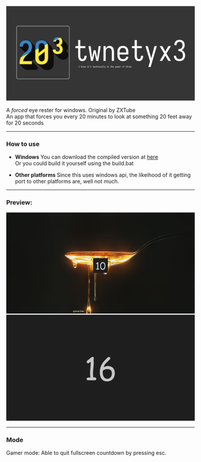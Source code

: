 <div align="center">
    <img src="src/assets/banner.png" alt="Logo">
</div>

A *forced* eye rester for windows. Original by ZXTube  
An app that forces you every 20 minutes to look at something 20 feet away for 20 seconds

---

### How to use
- **Windows**
You can download the compiled version at [here](https://github.com/nonepork/twentyx3/releases/tag/Latest)  
Or you could build it yourself using the build.bat

- **Other platforms**
Since this uses windows api, the likeihood of it getting port to other platforms are, well not much.

---
### Preview:
![preview1](src/assets/preview1.png)
![preview2](src/assets/preview2.png)

---
### Mode

Gamer mode: Able to quit fullscreen countdown by pressing esc.
